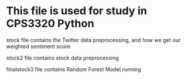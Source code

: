 # This file is used for study in CPS3320 Python

stock file contains the Twitter data preprocessing, and how we get our weighted sentiment score

stock2 file contains stock data preprocessing

finalstock3 file contains Random Forest Model running 
